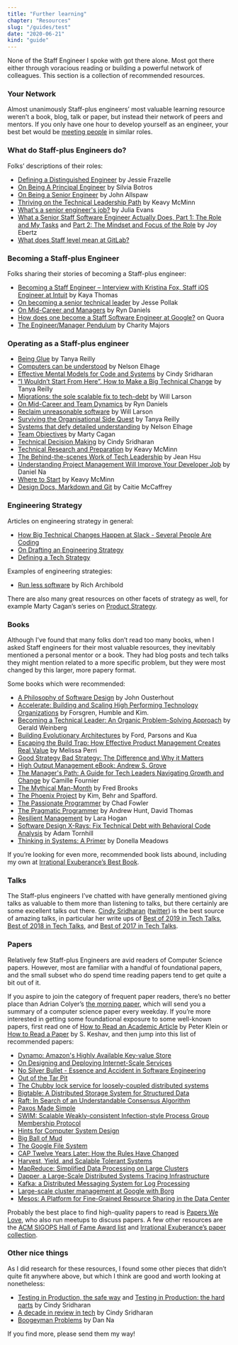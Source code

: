 ```yaml
---
title: "Further learning"
chapter: "Resources"
slug: "/guides/test"
date: "2020-06-21"
kind: "guide"
---
```


None of the  Staff Engineer I spoke with got there alone. Most got there either through voracious reading
or building a powerful network of colleagues. This section is a collection of recommended resources.


### Your Network

Almost unanimously Staff-plus engineers’ most valuable learning resource weren’t a book, blog, talk or paper, but instead their network of peers and mentors. If you only have one hour to develop yourself as an engineer, your best bet would be [meeting people](https://lethain.com/meeting-people/) in similar roles.

### What do Staff-plus Engineers do?

Folks’ descriptions of their roles:

*   [Defining a Distinguished Engineer](https://blog.jessfraz.com/post/defining-a-distinguished-engineer/) by Jessie Frazelle
*   [On Being A Principal Engineer](https://blog.dbsmasher.com/2019/01/28/on-being-a-principal-engineer.html) by Silvia Botros
*   [On Being a Senior Engineer](https://www.kitchensoap.com/2012/10/25/on-being-a-senior-engineer/) by John Allspaw
*   [Thriving on the Technical Leadership Path](https://keavy.com/work/thriving-on-the-technical-leadership-path/) by Keavy McMinn
*   [What's a senior engineer's job?](https://jvns.ca/blog/senior-engineer/) by Julia Evans
*   [What a Senior Staff Software Engineer Actually Does, Part 1: The Role and My Tasks](https://medium.com/box-tech-blog/what-a-senior-staff-software-engineer-actually-does-f3fc140d5f33) and [Part 2: The Mindset and Focus of the Role](https://medium.com/box-tech-blog/what-a-senior-staff-software-engineer-actually-does-d55308fcdd41) by Joy Ebertz
*   [What does Staff level mean at GitLab?](https://about.gitlab.com/blog/2020/02/18/staff-level-engineering-at-gitlab/)

### Becoming a Staff-plus Engineer

Folks sharing their stories of becoming a Staff-plus engineer:

*   [Becoming a Staff Engineer – Interview with Kristina Fox, Staff iOS Engineer at Intuit](https://elpha.com/posts/4j56np6p/becoming-a-staff-engineer-interview-with-kristina-fox-staff-ios-engineer-at-intuit) by Kaya Thomas
*   [On becoming a senior technical leader](https://blog.coinbase.com/on-becoming-a-senior-technical-leader-14106f1383b8) by Jesse Pollak
*   [On Mid-Career and Managers](https://www.ryn.works/blog/on-mid-career-and-managers) by Ryn Daniels
*   [How does one become a Staff Software Engineer at Google?](https://www.quora.com/How-does-one-become-a-Staff-Software-Engineer-at-Google-What-might-a-new-grad-entering-the-company-do-to-grow-their-career-to-reach-that-level) on Quora
*   [The Engineer/Manager Pendulum](https://charity.wtf/2017/05/11/the-engineer-manager-pendulum/) by Charity Majors

### Operating as a Staff-plus engineer

*   [Being Glue](https://noidea.dog/glue) by Tanya Reilly
*   [Computers can be understood](https://blog.nelhage.com/post/computers-can-be-understood/) by Nelson Elhage
*   [Effective Mental Models for Code and Systems](https://medium.com/@copyconstruct/effective-mental-models-for-code-and-systems-7c55918f1b3e) by Cindy Sridharan
*   [“I Wouldn’t Start From Here”. How to Make a Big Technical Change](https://noidea.dog/blog/getting-there-from-here) by Tanya Reilly
*   [Migrations: the sole scalable fix to tech-debt](https://lethain.com/migrations/) by Will Larson
*   [On Mid-Career and Team Dynamics](https://www.ryn.works/blog/on-mid-career-and-team-dynamics) by Ryn Daniels
*   [Reclaim unreasonable software](https://lethain.com/reclaim-unreasonable-software/) by Will Larson
*   [Surviving the Organisational Side Quest](https://noidea.dog/blog/surviving-the-organisational-side-quest) by Tanya Reilly
*   [Systems that defy detailed understanding](https://blog.nelhage.com/post/systems-that-defy-understanding/) by Nelson Elhage
*   [Team Objectives](https://svpg.com/team-objectives-overview/) by Marty Cagan
*   [Technical Decision Making](https://medium.com/@copyconstruct/technical-decision-making-9b2817c18da4) by Cindy Sridharan
*   [Technical Research and Preparation](https://keavy.com/work/technical-preparation/) by Keavy McMinn
*   [The Behind-the-scenes Work of Tech Leadership](https://blog.coleadership.com/behind-the-scenes-tech-leadership/) by Jean Hsu
*   [Understanding Project Management Will Improve Your Developer Job](https://blog.danielna.com/understanding-project-management-will-improve-your-developer-job/) by Daniel Na
*   [Where to Start](https://keavy.com/work/where-to-start/) by Keavy McMinn
* [Design Docs, Markdown and Git](https://caitiem.com/2020/03/29/design-docs-markdown-and-git/) by Caitie McCaffrey

### Engineering Strategy

Articles on engineering strategy in general:

*   [How Big Technical Changes Happen at Slack - Several People Are Coding](https://slack.engineering/how-big-technical-changes-happen-at-slack-f1569d25ee7b)
*   [On Drafting an Engineering Strategy](https://www.paperplanes.de/2020/1/31/on-drafting-an-engineering-strategy.html)
*   [Defining a Tech Strategy](https://sarahtaraporewalla.com/agile/design/architecture/Defining-a-Tech-Strategy)

Examples of engineering strategies:

*   [Run less software](https://www.intercom.com/blog/run-less-software/) by Rich Archibold

There are also many great resources on other facets of strategy as well, for example Marty Cagan’s series on [Product Strategy](https://svpg.com/product-strategy-overview/).

### Books

Although I’ve found that many folks don’t read too many books, when I asked Staff engineers for their most valuable resources, they inevitably mentioned a personal mentor or a book. They had blog posts and tech talks they might mention related to a more specific problem, but they were most changed by this larger, more papery format.

Some books which were recommended:

*   [A Philosophy of Software Design](https://lethain.com/notes-philosophy-software-design/) by John Ousterhout
*   [Accelerate: Building and Scaling High Performing Technology Organizations](https://www.amazon.com/Accelerate-Software-Performing-Technology-Organizations-ebook/dp/B07B9F83WM/ref=sr_1_1?s=books&ie=UTF8&qid=1532354658&sr=1-1&keywords=accelerate+devops) by Forsgren, Humble and Kim.
*   [Becoming a Technical Leader: An Organic Problem-Solving Approach](https://www.amazon.com/Becoming-Technical-Leader-Gerald-Weinberg-ebook/dp/B004J4VV3I/ref=sr_1_2?s=digital-text&ie=UTF8&qid=1532438948&sr=1-2&keywords=becoming+a+technical+leader) by Gerald Weinberg
*   [Building Evolutionary Architectures](https://lethain.com/building-evolutionary-architectures/) by Ford, Parsons and Kua
*   [Escaping the Build Trap: How Effective Product Management Creates Real Value](https://www.amazon.com/dp/B07K3QBWG1/ref=dp-kindle-redirect?_encoding=UTF8&btkr=1) by Melissa Perri
*   [Good Strategy Bad Strategy: The Difference and Why it Matters](https://www.amazon.com/Good-Strategy-Bad-Difference-Matters-ebook/dp/B004J4WKEC/ref=sr_1_2?s=books&ie=UTF8&qid=1532354394&sr=1-2&keywords=good+strategy%2C+bad+strategy)
*   [High Output Management eBook: Andrew S. Grove](https://www.amazon.com/dp/B015VACHOK/)
*   [The Manager's Path: A Guide for Tech Leaders Navigating Growth and Change](https://www.amazon.com/Managers-Path-Leaders-Navigating-Growth-ebook/dp/B06XP3GJ7F/ref=sr_1_3?s=books&ie=UTF8&qid=1532438516&sr=1-3&keywords=high+output+management) by Camille Fournier
*   [The Mythical Man-Month](https://www.amazon.com/Mythical-Man-Month-Software-Engineering-Anniversary/dp/0201835959/ref=sr_1_1?s=books&ie=UTF8&qid=1532354207&sr=1-1&keywords=mythical+man+month) by Fred Brooks
*   [The Phoenix Project](https://www.amazon.com/Phoenix-Project-DevOps-Helping-Business-ebook/dp/B078Y98RG8/ref=sr_1_1?s=books&ie=UTF8&qid=1532354475&sr=1-1&keywords=the+phoenix+project) by Kim, Behr and Spafford.
*   [The Passionate Programmer](https://www.amazon.com/Passionate-Programmer-Remarkable-Development-Pragmatic-ebook/dp/B00AYQNR5U/ref=sr_1_1?keywords=chad+fowler&qid=1582836888&sr=8-1) by Chad Fowler
*   [The Pragmatic Programmer](https://www.amazon.com/Pragmatic-Programmer-Journeyman-Master/dp/020161622X) by Andrew Hunt, David Thomas
*   [Resilient Management](https://resilient-management.com/) by Lara Hogan
*   [Software Design X-Rays: Fix Technical Debt with Behavioral Code Analysis](https://www.amazon.com/Software-Design-X-Rays-Technical-Behavioral-ebook/dp/B07BVRLZ87) by Adam Tornhill
*   [Thinking in Systems: A Primer](https://www.amazon.com/Thinking-Systems-Donella-H-Meadows/dp/1603580557) by Donella Meadows

If you’re looking for even more, recommended book lists abound, including my own at [Irrational Exuberance’s Best Book](https://lethain.com/best-books).

### Talks

The Staff-plus engineers I’ve chatted with have generally mentioned giving talks as valuable to them more than listening to talks, but there certainly are some excellent talks out there. [Cindy Sridharan](https://medium.com/@copyconstruct) ([twitter](https://twitter.com/copyconstruct)) is the best source of amazing talks, in particular her write ups of [Best of 2019 in Tech Talks](https://medium.com/@copyconstruct/best-of-2019-in-tech-talks-bac697c3ee13), [Best of 2018 in Tech Talks](https://medium.com/@copyconstruct/best-of-2018-in-tech-talks-2970eb3097af), and [Best of 2017 in Tech Talks](https://medium.com/@copyconstruct/best-of-2017-in-tech-talks-8f78b34ff0b?source=---------17------------------).

### Papers

Relatively few Staff-plus Engineers are avid readers of Computer Science papers. However, most are familiar with a handful of foundational papers, and the small subset who do spend time reading papers tend to get quite a bit out of it.

If you aspire to join the category of frequent paper readers, there’s no better place than Adrian Colyer’s [the morning paper](https://blog.acolyer.org/), which will send you a summary of a computer science paper every weekday. If you’re more interested in getting some foundational exposure to some well-known papers, first read one of [How to Read an Academic Article](https://organizationsandmarkets.com/2010/08/31/how-to-read-an-academic-article/) by Peter Klein or [How to Read a Paper](https://blizzard.cs.uwaterloo.ca/keshav/home/Papers/data/07/paper-reading.pdf) by S. Keshav, and then jump into this list of recommended papers:

*   [Dynamo: Amazon's Highly Available Key-value Store](https://s3.amazonaws.com/systemsandpapers/papers/amazon-dynamo-sosp2007.pdf)
*   [On Designing and Deploying Internet-Scale Services](https://s3.amazonaws.com/systemsandpapers/papers/hamilton.pdf)
*   [No Silver Bullet - Essence and Accident in Software Engineering](https://s3.amazonaws.com/systemsandpapers/papers/Frederick_Brooks_87-No_Silver_Bullet_Essence_and_Accidents_of_Software_Engineering.pdf)
*   [Out of the Tar Pit](https://s3.amazonaws.com/systemsandpapers/papers/outofthetarpit.pdf)
*   [The Chubby lock service for loosely-coupled distributed systems](https://s3.amazonaws.com/systemsandpapers/papers/chubby-osdi06.pdf)
*   [Bigtable: A Distributed Storage System for Structured Data](https://static.googleusercontent.com/media/research.google.com/en//archive/bigtable-osdi06.pdf)
*   [Raft: In Search of an Understandable Consensus Algorithm](https://s3.amazonaws.com/systemsandpapers/papers/raft.pdf)
*   [Paxos Made Simple](https://s3.amazonaws.com/systemsandpapers/papers/paxos-made-simple.pdf)
*   [SWIM: Scalable Weakly-consistent Infection-style Process Group Membership Protocol](https://s3.amazonaws.com/systemsandpapers/papers/swim.pdf)
*   [Hints for Computer System Design](https://s3.amazonaws.com/systemsandpapers/papers/acrobat-17.pdf)
*   [Big Ball of Mud](https://s3.amazonaws.com/systemsandpapers/papers/bigballofmud.pdf)
*   [The Google File System](https://s3.amazonaws.com/systemsandpapers/papers/gfs.pdf)
*   [CAP Twelve Years Later: How the Rules Have Changed](https://www.infoq.com/articles/cap-twelve-years-later-how-the-rules-have-changed)
*   [Harvest, Yield, and Scalable Tolerant Systems](https://s3.amazonaws.com/systemsandpapers/papers/FOX_Brewer_99-Harvest_Yield_and_Scalable_Tolerant_Systems.pdf)
*   [MapReduce: Simplified Data Processing on Large Clusters](https://s3.amazonaws.com/systemsandpapers/papers/mapreduce.pdf)
*   [Dapper, a Large-Scale Distributed Systems Tracing Infrastructure](https://s3.amazonaws.com/systemsandpapers/papers/dapper.pdf)
*   [Kafka: a Distributed Messaging System for Log Processing](https://s3.amazonaws.com/systemsandpapers/papers/Kafka.pdf)
*   [Large-scale cluster management at Google with Borg](https://s3.amazonaws.com/systemsandpapers/papers/borg.pdf)
*   [Mesos: A Platform for Fine-Grained Resource Sharing in the Data Center](https://s3.amazonaws.com/systemsandpapers/papers/mesos.pdf)

Probably the best place to find high-quality papers to read is [Papers We Love](https://paperswelove.org/), who also run meetups to discuss papers. A few other resources are the [ACM SIGOPS Hall of Fame Award list](https://www.sigops.org/awards/hof/) and [Irrational Exuberance’s paper collection](https://lethain.com/some-of-my-favorite-technical-papers/).

### Other nice things

As I did research for these resources, I found some other pieces that didn’t quite fit anywhere above, but which I think are good and worth looking at nonetheless:

*   [Testing in Production, the safe way](https://medium.com/@copyconstruct/testing-in-production-the-safe-way-18ca102d0ef1) and [Testing in Production: the hard parts](https://medium.com/@copyconstruct/testing-in-production-the-hard-parts-3f06cefaf592) by Cindy Sridharan
*   [A decade in review in tech](https://medium.com/@copyconstruct/a-decade-in-review-in-tech-1cde76c9b43c) by Cindy Sridharan
*   [Boogeyman Problems](https://blog.danielna.com/boogeyman-problems/) by Dan Na

If you find more, please send them my way!
